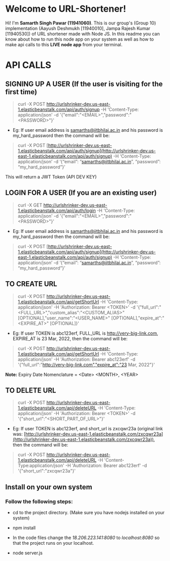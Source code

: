 # Welcome to URL-Shortener!

Hi! I'm **Samarth Singh Pawar (11941060)**. This is our group's (Group 10) implementation (Aayush Deshmukh [11940010], Jampa Rajesh Kumar [11940530]) of URL shortener made with Node JS. In this readme you can know about how to run this node app on your system as well as how to make api calls to this **LIVE node app** from your terminal.

# API CALLS

## SIGNING UP A USER (If the user is visiting for the first time)

> curl -X POST http://urlshrinker-dev.us-east-1.elasticbeanstalk.com/api/auth/signup -H 'Content-Type: application/json' -d '{"email":"\<EMAIL>","password":"\<PASSWORD>"}'
-  Eg: If user email address is [samarths@iitbhilai.ac.in](mailto:samarths@iitbhilai.ac.in) and his password is my_hard_password then the command will be:

> curl -X POST [http://urlshrinker-dev.us-east-1.elasticbeanstalk.com/api/auth/signup](http://urlshrinker-dev.us-east-1.elasticbeanstalk.com/api/auth/signup) -H ‘Content-Type: application/json’ -d ‘{“email”: “[samarths@iitbhilai.ac.in](mailto:samarths@iitbhilai.ac.in)”, “password”: “my_hard_password”}’

This will return a JWT Token (API DEV KEY)

## LOGIN FOR A USER (If you are an existing user)
> curl -X GET http://urlshrinker-dev.us-east-1.elasticbeanstalk.com/api/auth/login -H 'Content-Type: application/json' -d '{"email":"\<EMAIL>","password":"\<PASSWORD>"}'
- Eg: If user email address is [samarths@iitbhilai.ac.in](mailto:samarths@iitbhilai.ac.in) and his password is my_hard_password then the command will be:
> curl -X POST [http://urlshrinker-dev.us-east-1.elasticbeanstalk.com/api/auth/signup](http://urlshrinker-dev.us-east-1.elasticbeanstalk.com/api/auth/signup) -H ‘Content-Type: application/json’ -d ‘{“email”: “[samarths@iitbhilai.ac.in](mailto:samarths@iitbhilai.ac.in)”, “password”: “my_hard_password”}’

## TO CREATE URL

> curl -X POST http://urlshrinker-dev.us-east-1.elasticbeanstalk.com/api/getShortUrl -H 'Content-Type: application/json' -H 'Authorization: Bearer \<TOKEN>' -d '{"full_url":"\<FULL_URL>","custom_alias":"\<CUSTOM_ALIAS>" [OPTIONAL],"user_name":"\<USER_NAME>" [OPTIONAL],"expire_at":"\<EXPIRE_AT>" [OPTIONAL]}'
- Eg: If user TOKEN is abc123erf, FULL_URL is http://very-big-link.com, EXPIRE_AT is 23 Mar, 2022, then the command will be:

> curl -X POST http://urlshrinker-dev.us-east-1.elasticbeanstalk.com/api/getShortUrl -H 'Content-Type: application/json' -H 'Authorization: Bearer abc123erf' -d '{"full_url":"http://very-big-link.com","expire_at":"23 Mar, 2022"}'

**Note:** Expiry Date Nomenclature = \<Date> \<MONTH>, \<YEAR>

## TO DELETE URL

> curl -X POST http://urlshrinker-dev.us-east-1.elasticbeanstalk.com/api/deleteURL -H 'Content-Type: application/json' -H 'Authorization: Bearer \<TOKEN>' -d '{"short_url":"\<SHORT_PART_OF_URL>"}'

- Eg: If user TOKEN is abc123erf, and short_url is zxcqwr23a (original link was:
[http://urlshrinker-dev.us-east-1.elasticbeanstalk.com/zxcqwr23a](http://urlshrinker-dev.us-east-1.elasticbeanstalk.com/zxcqwr23a)), then the command will be:

> curl -X POST http://urlshrinker-dev.us-east-1.elasticbeanstalk.com/api/deleteURL -H
'Content-Type:application/json' -H 'Authorization: Bearer abc123erf' -d
'{"short_url":"zxcqwr23a"}'

## Install on your own system
### Follow the following steps:
- cd to the project directory. (Make sure you have nodejs installed on your system)
- npm install

- In the code files change the _18.206.223.141:8080_ to _localhost:8080_ so that the project runs on your localhost.
- node server.js
```